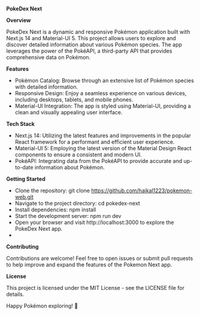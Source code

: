 
**PokeDex Next**

**Overview**

PokeDex Next is a dynamic and responsive Pokémon application built with Next.js 14 and Material-UI 5. This project allows users to explore and discover detailed information about various Pokémon species. The app leverages the power of the PokéAPI, a third-party API that provides comprehensive data on Pokémon.

**Features**

- Pokémon Catalog: Browse through an extensive list of Pokémon species with detailed information.
- Responsive Design: Enjoy a seamless experience on various devices, including desktops, tablets, and mobile phones.
- Material-UI Integration: The app is styled using Material-UI, providing a clean and visually appealing user interface.
  
**Tech Stack**
- Next.js 14: Utilizing the latest features and improvements in the popular React framework for a performant and efficient user experience.
- Material-UI 5: Employing the latest version of the Material Design React components to ensure a consistent and modern UI.
- PokéAPI: Integrating data from the PokéAPI to provide accurate and up-to-date information about Pokémon.

**Getting Started**
- Clone the repository: git clone https://github.com/haikal1223/pokemon-web.git
- Navigate to the project directory: cd pokedex-next
- Install dependencies: npm install
- Start the development server: npm run dev
- Open your browser and visit http://localhost:3000 to explore the PokeDex Next app.
- 
**Contributing**
  
Contributions are welcome! Feel free to open issues or submit pull requests to help improve and expand the features of the Pokemon Next app.

**License**

This project is licensed under the MIT License - see the LICENSE file for details.

Happy Pokémon exploring! 🌟
